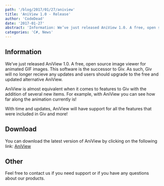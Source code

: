 ```yaml
---
path: '/blog/2017/01/27/aniview'
title: 'AniView 1.0 - Release'
author: 'CodeDead'
date: '2017-01-27'
abstract: 'Information: We’ve just released AniView 1.0. A free, open source image viewer for animated GIF images. This software is the successor to Giv. As such, Giv will no longer recieve any updates and users should upgrade to the free and updated alternative AniView....'
categories: 'C#, News'
---
```


## Information

We’ve just released AniView 1.0. A free, open source image viewer for animated GIF images. This software is the successor to Giv. As such, Giv will no longer recieve any updates and users should upgrade to the free and updated alternative AniView.

AniView is almost equivalent when it comes to features to Giv with the addition of several new items. For example, with AniView you can see how far along the animation currently is!

With time and updates, AniView will have support for all the features that were included in Giv and more!

## Download

You can download the latest version of AniView by clicking on the following link:
<a href="/software/aniview">AniView</a>

## Other

Feel free to contact us if you need support or if you have any questions about our products.
